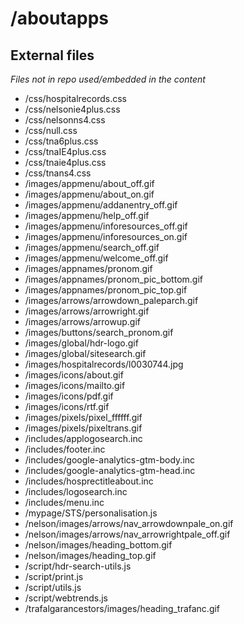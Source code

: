 # /aboutapps 


## External files 
_Files not in repo used/embedded in the content_

 - /css/hospitalrecords.css
 - /css/nelsonie4plus.css
 - /css/nelsonns4.css
 - /css/null.css
 - /css/tna6plus.css
 - /css/tnaIE4plus.css
 - /css/tnaie4plus.css
 - /css/tnans4.css
 - /images/appmenu/about_off.gif
 - /images/appmenu/about_on.gif
 - /images/appmenu/addanentry_off.gif
 - /images/appmenu/help_off.gif
 - /images/appmenu/inforesources_off.gif
 - /images/appmenu/inforesources_on.gif
 - /images/appmenu/search_off.gif
 - /images/appmenu/welcome_off.gif
 - /images/appnames/pronom.gif
 - /images/appnames/pronom_pic_bottom.gif
 - /images/appnames/pronom_pic_top.gif
 - /images/arrows/arrowdown_paleparch.gif
 - /images/arrows/arrowright.gif
 - /images/arrows/arrowup.gif
 - /images/buttons/search_pronom.gif
 - /images/global/hdr-logo.gif
 - /images/global/sitesearch.gif
 - /images/hospitalrecords/l0030744.jpg
 - /images/icons/about.gif
 - /images/icons/mailto.gif
 - /images/icons/pdf.gif
 - /images/icons/rtf.gif
 - /images/pixels/pixel_ffffff.gif
 - /images/pixels/pixeltrans.gif
 - /includes/applogosearch.inc
 - /includes/footer.inc
 - /includes/google-analytics-gtm-body.inc
 - /includes/google-analytics-gtm-head.inc
 - /includes/hosprectitleabout.inc
 - /includes/logosearch.inc
 - /includes/menu.inc
 - /mypage/STS/personalisation.js
 - /nelson/images/arrows/nav_arrowdownpale_on.gif
 - /nelson/images/arrows/nav_arrowrightpale_off.gif
 - /nelson/images/heading_bottom.gif
 - /nelson/images/heading_top.gif
 - /script/hdr-search-utils.js
 - /script/print.js
 - /script/utils.js
 - /script/webtrends.js
 - /trafalgarancestors/images/heading_trafanc.gif
